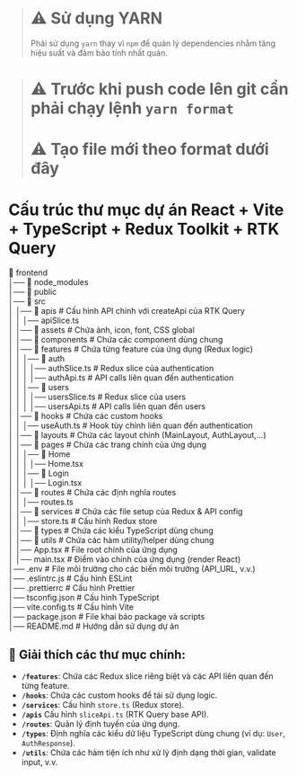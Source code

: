 > # ⚠ **Sử dụng YARN**
>
> Phải sử dụng `yarn` thay vì `npm` để quản lý dependencies nhằm tăng hiệu suất và đảm bảo tính nhất quán.

> # ⚠ **Trước khi push code lên git cần phải chạy lệnh `yarn format`**
>
> # ⚠ **Tạo file mới theo format dưới đây**

# Cấu trúc thư mục dự án React + Vite + TypeScript + Redux Toolkit + RTK Query

📂 frontend  
│── 📂 node_modules  
│── 📂 public  
│── 📂 src  
│ │── 📂 apis # Cấu hình API chính với createApi của RTK Query  
│ │ │── apiSlice.ts  
│ │── 📂 assets # Chứa ảnh, icon, font, CSS global  
│ │── 📂 components # Chứa các component dùng chung  
│ │── 📂 features # Chứa từng feature của ứng dụng (Redux logic)  
│ │ │── 📂 auth  
│ │ │ │── authSlice.ts # Redux slice của authentication  
│ │ │ │── authApi.ts # API calls liên quan đến authentication  
│ │ │── 📂 users  
│ │ │ │── usersSlice.ts # Redux slice của users  
│ │ │ │── usersApi.ts # API calls liên quan đến users  
│ │── 📂 hooks # Chứa các custom hooks  
│ │ │── useAuth.ts # Hook tùy chỉnh liên quan đến authentication  
│ │── 📂 layouts # Chứa các layout chính (MainLayout, AuthLayout,...)  
│ │── 📂 pages # Chứa các trang chính của ứng dụng  
│ │ │── 📂 Home  
│ │ │ │── Home.tsx  
│ │ │── 📂 Login  
│ │ │ │── Login.tsx  
│ │── 📂 routes # Chứa các định nghĩa routes  
│ │ │── routes.ts  
│ │── 📂 services # Chứa các file setup của Redux & API config  
│ │ │── store.ts # Cấu hình Redux store  
│ │── 📂 types # Chứa các kiểu TypeScript dùng chung  
│ │── 📂 utils # Chứa các hàm utility/helper dùng chung  
│ │── App.tsx # File root chính của ứng dụng  
│ │── main.tsx # Điểm vào chính của ứng dụng (render React)  
│── .env # File môi trường cho các biến môi trường (API_URL, v.v.)  
│── .eslintrc.js # Cấu hình ESLint  
│── .prettierrc # Cấu hình Prettier  
│── tsconfig.json # Cấu hình TypeScript  
│── vite.config.ts # Cấu hình Vite  
│── package.json # File khai báo package và scripts  
│── README.md # Hướng dẫn sử dụng dự án

## 📌 Giải thích các thư mục chính:

- **`/features`**: Chứa các Redux slice riêng biệt và các API liên quan đến từng feature.
- **`/hooks`**: Chứa các custom hooks để tái sử dụng logic.
- **`/services`**: Cấu hình `store.ts` (Redux store).
- **`/apis`** Cấu hình `sliceApi.ts` (RTK Query base API).
- **`/routes`**: Quản lý định tuyến của ứng dụng.
- **`/types`**: Định nghĩa các kiểu dữ liệu TypeScript dùng chung (ví dụ: `User`, `AuthResponse`).
- **`/utils`**: Chứa các hàm tiện ích như xử lý định dạng thời gian, validate input, v.v.
